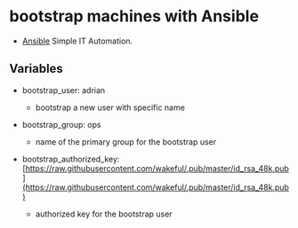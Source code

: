 # bootstrap machines with Ansible

- [Ansible](https://www.ansible.com) Simple IT Automation.

## Variables

- bootstrap_user: adrian
    - bootstrap a new user with specific name

- bootstrap_group: ops
    - name of the primary group for the bootstrap user

- bootstrap_authorized_key: [https://raw.githubusercontent.com/wakeful/.pub/master/id_rsa_48k.pub](https://raw.githubusercontent.com/wakeful/.pub/master/id_rsa_48k.pub)
    - authorized key for the bootstrap user
